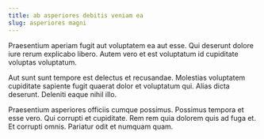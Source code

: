 ```yaml
---
title: ab asperiores debitis veniam ea
slug: asperiores magni
---
```


Praesentium aperiam fugit aut voluptatem ea aut esse. Qui deserunt dolore iure rerum explicabo libero. Autem vero et est voluptatum id cupiditate voluptas voluptatum.

Aut sunt sunt tempore est delectus et recusandae. Molestias voluptatem cupiditate sapiente fugit quaerat dolor et voluptatum qui. Alias dicta deserunt. Deleniti eaque nihil illo.

Praesentium asperiores officiis cumque possimus. Possimus tempora et esse vero. Qui corrupti et cupiditate. Rem rem quia dolorem quis ad fuga et. Et corrupti omnis. Pariatur odit et numquam quam.
